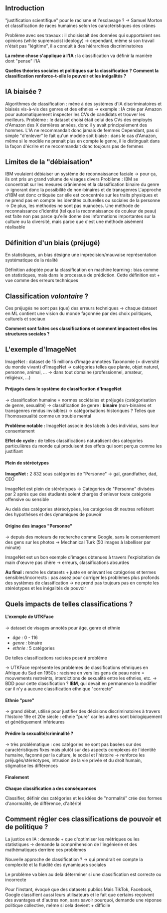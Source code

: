 ## Introduction

"justification scientifique" pour le racisme et l'esclavage ?
	-> Samuel Morton et classification de races humaines selon les caractéristiques des crânes
	
Problème avec ses travaux : il choisissait des données qui supportaient ses opinions (white supremacist ideology)
	-> cependant, même si son travail n'était pas "légitime", il a conduit à des hiérarchies  discriminatoires

**La même chose s'applique à l'IA :** la classification va définir la manière dont "pense" l'IA 

**Quelles théories sociales et politiques sur la classification ?**
**Comment la classification renforce-t-elle le pouvoir et les inégalités ?**

## IA biaisée ?

Algorithmes de classification : mène à des systèmes d'IA discriminatoires et biaisés vis-à-vis des genres et des ethnies
	-> exemple : IA crée par Amazon pour automatiquement inspecter les CVs de candidats et trouver les meilleurs. Problème : le dataset choisi était celui des CVs des employés d'Amazon des X dernières années, donc il y avait principalement des hommes. L'IA ne recommandait donc jamais de femmes
Cependant, pas si simple "d'enlever" le fait qu'un modèle soit biaisé : dans le cas d'Amazon, même si le modèle ne prenait plus en compte le genre, il le distinguait dans  la façon d'écrire et ne recommandait donc toujours pas de femmes

## Limites de la "débiaisation"

IBM voulaient débiaiser un système de reconnaissance faciale
	-> pour ça, ils ont pris un grand volume de visages divers
Problème : IBM se concentrait sur les mesures crâniennes et la classification binaire du genre
	-> ignorant donc la possibilité de non-binaires et de transgenres
L'approche d'IBM est donc critiquée car elle est concentrée sur les traits physiques et ne prend pas en compte les identités culturelles ou sociales de la personne
	-> De plus, les méthodes ne sont pas nuancées. Une méthode de reconnaissance d'identité (tel que la reconnaissance de couleur de peau) est faite non pas parce qu'elle donne des informations importantes sur la culture ou la diversité, mais parce que c'est une méthode aisément réalisable

## Définition d'un biais (préjugé)

En statistiques, un bias désigne une imprécision/mauvaise représentation systématique de la réalité

Définition adoptée pour la classification en machine learning : bias comme en statistiques, mais dans le processus de prédiction. Cette définition est + vue comme des erreurs techniques

## Classification *volontaire* ?

Ces préjugés ne sont pas (que) des erreurs techniques
	-> chaque dataset en ML contient une vision du monde façonnée par des choix politiques, culturels et sociaux

**Comment sont faites ces classifications et comment impactent elles les structures sociales ?**

## L'exemple d'ImageNet

ImageNet : dataset de 15 millions d'image annotées
Taxonomie (= diversité du monde vivant) d'ImageNet
	-> catégories telles que plante, objet naturel, personne, animal, ...
		-> dans tout domaine (professionnel, amateur, religieux, ...)

#### Préjugés dans le système de classification d'ImageNet

-> classification humaine = normes sociétales et préjugés (catégorisation de genre, sexualité)
	-> classification de genre : **binaire** (non-binaires et transgenres rendus invisibles)
		-> catégorisations historiques ? Telles que l'homosexualité comme un trouble mental

 **Problème notable :** ImageNet associe des labels à des individus, sans leur consentement

**Effet de cycle :** de telles classifications  naturalisent des catégories particulières du monde qui produisent des effets qui sont perçus comme les justifiant

#### Plein de stéréotypes

**ImageNet :** 2 832 sous catégories de "Personne"
	-> gal, grandfather, dad, CEO

ImageNet est plein de stéréotypes
	-> Catégories de "Personne" divisées par 2 après que des étudiants soient chargés d'enlever toute catégorie offensive ou sensible

Au delà des catégories stéréotypées, les catégories dit neutres reflètent des hypothèses et des dynamiques de pouvoir

#### Origine des images "Personne"

-> depuis des moteurs de recherche comme Google, sans le consentement des gens sur les photos -> Mechanical Turk (50 images à labelliser par minute)

ImageNet est un bon exemple d'images obtenues à travers l'exploitation de main d'œuvre pas chère
	-> erreurs, classifications absurdes

**Au final :** rendre les datasets + juste en enlevant les catégories et termes sensibles/incorrects : pas assez pour corriger les problèmes plus profonds des systèmes de classification
	-> ne prend pas toujours pas en compte les stéréotypes et les inégalités de pouvoir

## Quels impacts de telles classifications ?

#### L'exemple de UTKFace

-> dataset de visages annotés pour âge, genre et ethnie
-  *âge :* 0 - 116
- *genre :* binaire
- *ethnie :* 5 catégories

De telles classifications racistes posent problème

-> UTKFace représente les problèmes de classifications ethniques en Afrique du Sud en 1950s : racisme en vers les gens de peau noire = mouvements restreints, interdictions de sexualité entre les ethnies, etc.
	-> BDD pour cette classification ? **IBM**, qui devait en permanence la modifier car il n'y a aucune classification ethnique "correcte"

#### Ethnie "pure"

-> grand débat, utilisé pour justifier des décisions discriminatoires à travers l'histoire
19e et 20e siècle : ethnie "pure" car les autres sont biologiquement et génétiquement inférieures

#### Prédire la sexualité/criminalité ?

-> très problématique : ces catégories ne sont pas basées sur des caractéristiques fixes mais plutôt sur des aspects complexes de l'identité humaine, façonné par la culture, le social et l'histoire
	-> renforce les préjugés/stéréotypes, intrusion de la vie privée et du droit humain, stigmatise les différences

#### Finalement

**Chaque classification a des conséquences**

Classifier, définir des catégories et les idées de "normalité" crée des formes d'anormalité, de différence, d'altérité

## Comment régler ces classifications de pouvoir et de politique ?

La justice en IA : demande + que d'optimiser les métriques ou les statistiques
	-> demande la compréhension de l'ingénierie et des mathématiques derrière ces problèmes

Nouvelle approche de classification ? 
	-> qui prendrait en compte la complexité et la fluidité des dynamiques sociales

Le problème va bien au delà déterminer si une classification est correcte ou incorrecte

Pour l'instant, évoqué que des datasets publics
Mais TikTok, Facebook, Google classifient aussi leurs utilisateurs et le fait que certains reçoivent des avantages et d'autres non, sans savoir pourquoi, demande une réponse politique collective, même si cela devient + difficile

